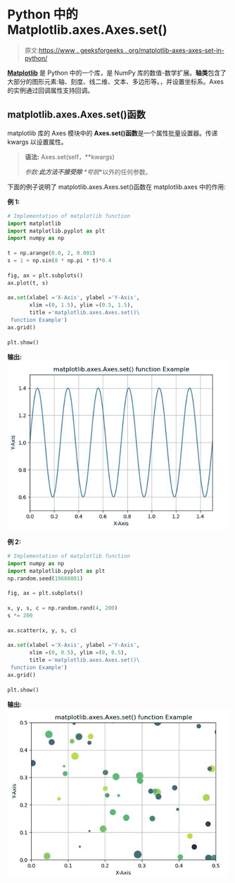 # Python 中的 Matplotlib.axes.Axes.set()

> 原文:[https://www . geeksforgeeks . org/matplotlib-axes-axes-set-in-python/](https://www.geeksforgeeks.org/matplotlib-axes-axes-set-in-python/)

**[Matplotlib](https://www.geeksforgeeks.org/python-introduction-matplotlib/)** 是 Python 中的一个库，是 NumPy 库的数值-数学扩展。**轴类**包含了大部分的图形元素:轴、刻度、线二维、文本、多边形等。，并设置坐标系。Axes 的实例通过回调属性支持回调。

## matplotlib.axes.Axes.set()函数

matplotlib 库的 Axes 模块中的 **Axes.set()函数**是一个属性批量设置器。传递 kwargs 以设置属性。

> **语法:** Axes.set(self，**kwargs)
> 
> **参数:**此方法不接受除*** *夸脱**以外的任何参数。

下面的例子说明了 matplotlib.axes.Axes.set()函数在 matplotlib.axes 中的作用:

**例 1:**

```py
# Implementation of matplotlib function
import matplotlib
import matplotlib.pyplot as plt
import numpy as np

t = np.arange(0.0, 2, 0.001)
s = 1 + np.sin(8 * np.pi * t)*0.4

fig, ax = plt.subplots()
ax.plot(t, s)

ax.set(xlabel ='X-Axis', ylabel ='Y-Axis',
       xlim =(0, 1.5), ylim =(0.5, 1.5),
       title ='matplotlib.axes.Axes.set()\
 function Example')
ax.grid()

plt.show()
```

**输出:**
![](img/a11d9776596f1e0ebc769994476b8bd9.png)

**例 2:**

```py
# Implementation of matplotlib function
import numpy as np
import matplotlib.pyplot as plt
np.random.seed(19680801)

fig, ax = plt.subplots()

x, y, s, c = np.random.rand(4, 200)
s *= 200

ax.scatter(x, y, s, c)

ax.set(xlabel ='X-Axis', ylabel ='Y-Axis',
       xlim =(0, 0.5), ylim =(0, 0.5),
       title ='matplotlib.axes.Axes.set()\
 function Example')
ax.grid()

plt.show()
```

**输出:**
![](img/70cb62f868149d3f272b80c3589221d1.png)